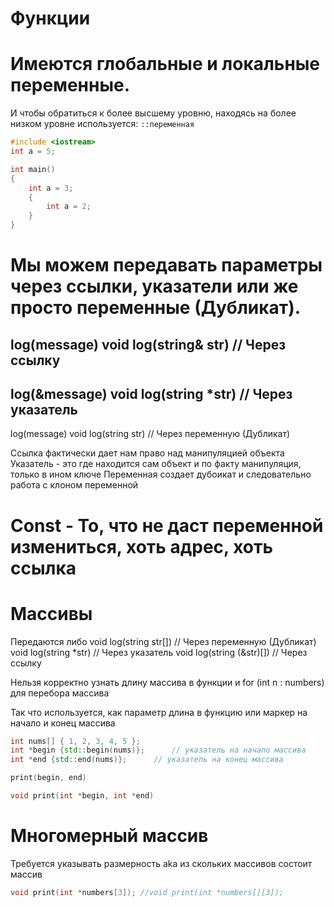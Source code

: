 # Функции

# Имеются глобальные и локальные переменные. 
И чтобы обратиться к более высшему уровню, находясь на более низком уровне используется: ```::переменная```

```cpp
#include <iostream>
int a = 5;

int main()
{
    int a = 3;
    {
        int a = 2;
    }
}
```

# Мы можем передавать параметры через ссылки, указатели или же просто переменные (Дубликат).
log(message)
void log(string& str) // Через ссылку
---
log(&message)
void log(string *str) // Через указатель
---
log(message)
void log(string str) // Через переменную (Дубликат)

Ссылка фактически дает нам право над манипуляцией объекта
Указатель - это где находится сам объект и по факту манипуляция, только в ином ключе
Переменная создает дубоикат и следовательно работа с клоном переменной

# Const - То, что не даст переменной измениться, хоть адрес, хоть ссылка

# Массивы

Передаются либо 
void log(string str[]) // Через переменную (Дубликат)
void log(string *str) // Через указатель
void log(string (&str)[]) // Через ссылку

Нельзя корректно узнать длину массива в функции и for (int n : numbers) для перебора массива

Так что используется, как параметр длина в функцию или маркер на начало и конец массива 

```cpp
int nums[] { 1, 2, 3, 4, 5 };
int *begin {std::begin(nums)};      // указатель на начало массива
int *end {std::end(nums)};      // указатель на конец массива

print(begin, end)

void print(int *begin, int *end)
```

# Многомерный массив

Требуется указывать размерность aka из скольких массивов состоит массив

```cpp
void print(int *numbers[3]); //void print(int *numbers[][3]);
```
